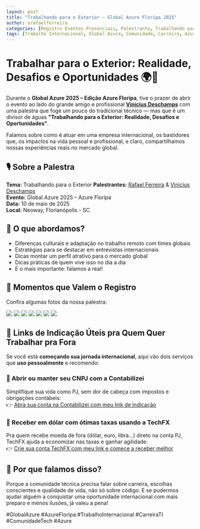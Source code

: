 ```yaml
---
layout: post
title: "Trabalhando para o Exterior – Global Azure Floripa 2025"
author: orafaelferreira
categories: [Registro Eventos Presenciais, Palestrante, Trabalhando para o Exterior – Global Azure Floripa 2025]
tags: [Trabalho Internacional, Global Azure, Comunidade, Carreira, Azure Floripa]
---
```


# Trabalhar para o Exterior: Realidade, Desafios e Oportunidades 🌍💼

Durante o **Global Azure 2025 – Edição Azure Floripa**, tive o prazer de abrir o evento ao lado do grande amigo e profissional **[Vinicius Deschamps](https://www.linkedin.com/in/viniciusdeschamps/)** com uma palestra que foge um pouco do tradicional técnico — mas que é um divisor de águas **"Trabalhando para o Exterior: Realidade, Desafios e Oportunidades"**.

Falamos sobre como é atuar em uma empresa internacional, os bastidores que, os impactos na vida pessoal e profissional, e claro, compartilhamos nossas experiências reais no mercado global.


## 🎙️ Sobre a Palestra

**Tema:** Trabalhando para o Exterior
**Palestrantes:** [Rafael Ferreira](https://www.linkedin.com/in/orafaelferreiraa/) & [Vinicius Deschamps](https://www.linkedin.com/in/viniciusdeschamps/)  
**Evento:** Global Azure 2025 – Azure Floripa  
**Data:** 10 de maio de 2025  
**Local:** Neoway, Florianópolis - SC


## 💬 O que abordamos?

- Diferenças culturais e adaptação no trabalho remoto com times globais
- Estratégias para se destacar em entrevistas internacionais
- Dicas montar um perfil atrativo para o mercado global
- Dicas práticas de quem vive isso no dia a dia
- E o mais importante: falamos a real!

## 📸 Momentos que Valem o Registro

Confira algumas fotos da nossa palestra:

![](https://stoblobcertificados011.blob.core.windows.net/imagens-blog/posts/gba25ci/0.jpg)
![](https://stoblobcertificados011.blob.core.windows.net/imagens-blog/posts/gba25ci/1.jpg)
![](https://stoblobcertificados011.blob.core.windows.net/imagens-blog/posts/gba25ci/2.jpg)
![](https://stoblobcertificados011.blob.core.windows.net/imagens-blog/posts/gba25ci/3.jpg)
![](https://stoblobcertificados011.blob.core.windows.net/imagens-blog/posts/gba25ci/4.jpg)
![](https://stoblobcertificados011.blob.core.windows.net/imagens-blog/posts/gba25ci/5.jpg)
![](https://stoblobcertificados011.blob.core.windows.net/imagens-blog/posts/gba25ci/6.jpg)


## 🧾 Links de Indicação Úteis pra Quem Quer Trabalhar pra Fora

Se você está **começando sua jornada internacional**, aqui vão dois serviços que **uso pessoalmente** e recomendo:

### 💼 Abrir ou manter seu CNPJ com a **Contabilizei**  
Simplifique sua vida como PJ, sem dor de cabeça com impostos e obrigações contábeis:  
👉 [Abra sua conta na Contabilizei com meu link de indicação](https://www.contabilizei.com.br/programa-de-indicacao?ref=daf792a9759933c6a3f54a8832357168&nome=RAFAEL&email=rafael_low@hotmail.com&utm_source=plataforma&utm_campaign=MGM&utm_source=plataforma)

### 💸 Receber em dólar com ótimas taxas usando a **TechFX**  
Pra quem recebe moeda de fora (dólar, euro, libra...) direto na conta PJ, TechFX ajuda a economizar nas taxas e ganhar agilidade:  
👉 [Crie sua conta TechFX com meu link e comece a receber melhor](https://app.techfx.com.br/referral/j8k2zj8apkel)


## 💙 Por que falamos disso?

Porque a comunidade técnica precisa falar sobre carreira, escolhas conscientes e qualidade de vida, não só sobre código. E se pudermos ajudar alguém a conquistar uma oportunidade internacional com mais preparo e menos ilusões, já valeu a pena!

#GlobalAzure #AzureFloripa #TrabalhoInternacional #CarreiraTI #ComunidadeTech #Azure
